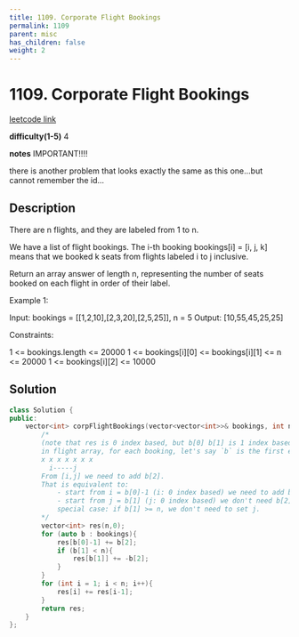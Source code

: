 ```yaml
---
title: 1109. Corporate Flight Bookings
permalink: 1109
parent: misc
has_children: false
weight: 2
---
```

# 1109. Corporate Flight Bookings
[leetcode link](https://leetcode.com/problems/corporate-flight-bookings/)

**difficulty(1-5)** 
4

**notes** 
IMPORTANT!!!!


there is another problem that looks exactly the same as this one...but cannot remember the id...

## Description
There are n flights, and they are labeled from 1 to n.

We have a list of flight bookings.  The i-th booking bookings[i] = [i, j, k] means that we booked k seats from flights labeled i to j inclusive.

Return an array answer of length n, representing the number of seats booked on each flight in order of their label.

 

Example 1:

Input: bookings = [[1,2,10],[2,3,20],[2,5,25]], n = 5
Output: [10,55,45,25,25]
 

Constraints:

1 <= bookings.length <= 20000
1 <= bookings[i][0] <= bookings[i][1] <= n <= 20000
1 <= bookings[i][2] <= 10000
## Solution
```c++
class Solution {
public:
    vector<int> corpFlightBookings(vector<vector<int>>& bookings, int n) {
        /*
        (note that res is 0 index based, but b[0] b[1] is 1 index based.)
        in flight array, for each booking, let's say `b` is the first entry in bookings. 
        x x x x x x x 
          i-----j
        From [i,j] we need to add b[2].
        That is equivalent to:
            - start from i = b[0]-1 (i: 0 index based) we need to add b[2].
            - start from j = b[1] (j: 0 index based) we don't need b[2] any more, so -b[2] for all [j,n)
            special case: if b[1] >= n, we don't need to set j.
        */
        vector<int> res(n,0);
        for (auto b : bookings){
            res[b[0]-1] += b[2];
            if (b[1] < n){
                res[b[1]] += -b[2];
            }
        }
        for (int i = 1; i < n; i++){
            res[i] += res[i-1];
        }
        return res;
    }
};
``` 



